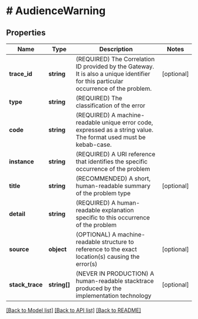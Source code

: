 # # AudienceWarning

## Properties

Name | Type | Description | Notes
------------ | ------------- | ------------- | -------------
**trace_id** | **string** | (REQUIRED) The Correlation ID provided by the Gateway. It is also a unique identifier for this particular occurrence of the problem. | [optional]
**type** | **string** | (REQUIRED) The classification of the error |
**code** | **string** | (REQUIRED) A machine-readable unique error code, expressed as a string value. The format used must be kebab-case. |
**instance** | **string** | (REQUIRED) A URI reference that identifies the specific occurrence of the problem |
**title** | **string** | (RECOMMENDED) A short, human-readable summary of the problem type | [optional]
**detail** | **string** | (REQUIRED) A human-readable explanation specific to this occurrence of the problem |
**source** | **object** | (OPTIONAL) A machine-readable structure to reference to the exact location(s) causing the error(s) | [optional]
**stack_trace** | **string[]** | (NEVER IN PRODUCTION) A human-readable stacktrace produced by the implementation technology | [optional]

[[Back to Model list]](../../README.md#models) [[Back to API list]](../../README.md#endpoints) [[Back to README]](../../README.md)
